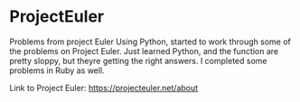 # ProjectEuler
Problems from project Euler
Using Python, started to work through some of the problems on Project Euler. Just learned Python, and the function are pretty sloppy, but theyre getting the right answers. I completed some problems in Ruby as well.

Link to Project Euler: https://projecteuler.net/about
